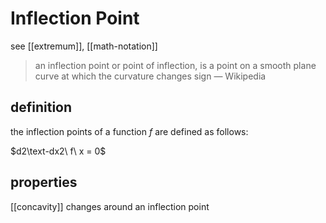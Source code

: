# Inflection Point

see [[extremum]], [[math-notation]]

> an inflection point or point of inflection, is a point on a smooth plane curve at which the curvature changes sign &mdash; Wikipedia

## definition

the inflection points of a function $f$ are defined as follows:

$d2\text-dx2\ f\ x = 0$

## properties

[[concavity]] changes around an inflection point
